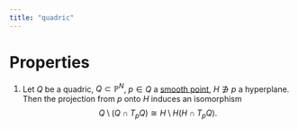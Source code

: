 ```yaml
---
title: "quadric"
---
```


# Properties
1. Let $Q$ be a quadric, $Q\subset\mathbb{P}^N$, $p\in Q$ a [smooth point](), $H\not\ni p$ a hyperplane. Then the projection from $p$ onto $H$ induces an isomorphism $$Q\setminus (Q\cap T_p Q)\cong H\setminus H(H\cap T_p Q).$$